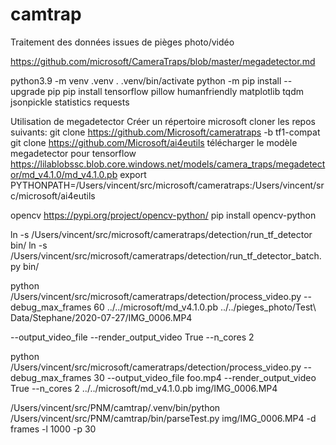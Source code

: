 # camtrap

Traitement des données issues de pièges photo/vidéo

https://github.com/microsoft/CameraTraps/blob/master/megadetector.md

python3.9 -m venv .venv
. .venv/bin/activate
python -m pip install --upgrade pip
pip install tensorflow pillow humanfriendly matplotlib tqdm jsonpickle statistics requests

Utilisation de megadetector
Créer un répertoire microsoft
cloner les repos suivants:
git clone https://github.com/Microsoft/cameratraps -b tf1-compat
git clone https://github.com/Microsoft/ai4eutils
télécharger le modèle megadetector pour tensorflow
https://lilablobssc.blob.core.windows.net/models/camera_traps/megadetector/md_v4.1.0/md_v4.1.0.pb
export PYTHONPATH=/Users/vincent/src/microsoft/cameratraps:/Users/vincent/src/microsoft/ai4eutils

opencv
https://pypi.org/project/opencv-python/
pip install opencv-python

ln -s /Users/vincent/src/microsoft/cameratraps/detection/run_tf_detector bin/
ln -s /Users/vincent/src/microsoft/cameratraps/detection/run_tf_detector_batch.py bin/

python /Users/vincent/src/microsoft/cameratraps/detection/process_video.py --debug_max_frames 60 ../../microsoft/md_v4.1.0.pb ../../pieges_photo/Test\ Data/Stephane/2020-07-27/IMG_0006.MP4

--output_video_file
--render_output_video True
--n_cores 2

python /Users/vincent/src/microsoft/cameratraps/detection/process_video.py --debug_max_frames 30 --output_video_file foo.mp4 --render_output_video True --n_cores 2 ../../microsoft/md_v4.1.0.pb img/IMG_0006.MP4

/Users/vincent/src/PNM/camtrap/.venv/bin/python /Users/vincent/src/PNM/camtrap/bin/parseTest.py img/IMG_0006.MP4 -d frames -l 1000 -p 30

